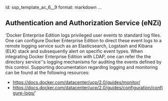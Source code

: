 id: ssp_template_ac_6__9
format: markdown
...
## Authentication and Authorization Service (eNZi)

'Docker Enterprise Edition logs privileged user events to standard log
files. One can configure Docker Enterprise Edition to direct these
event logs to a remote logging service such as an Elasticsearch,
Logstash and Kibana (ELK) stack and subsequently alert on specific
event types. When integrating Docker Enterprise Edition with LDAP, one
can refer the the directory service''s logging mechanisms for auditing
the events defined by this control. Supporting documentation regarding
logging and monitoring can be found at the following resources:

- https://docs.docker.com/datacenter/ucp/2.0/guides/monitor/
- https://docs.docker.com/datacenter/ucp/2.0/guides/configuration/configure-logs/'
